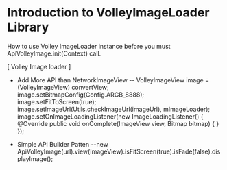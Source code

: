# Introduction to VolleyImageLoader Library

How to use Volley ImageLoader instance before you must ApiVolleyImage.init(Context) call.

[ Volley Image loader ]

- Add More API than NetworkImageView
-- VolleyImageView image = (VolleyImageView) convertView;
image.setBitmapConfig(Config.ARGB_8888);
image.setFitToScreen(true);
image.setImageUrl(Utils.checkImageUrl(imageUrl), mImageLoader);
image.setOnImageLoadingListener(new ImageLoadingListener() {
    @Override
      public void onComplete(ImageView view, Bitmap bitmap) {
      }
});

- Simple API Builder Patten
--new ApiVolleyImage(url).view(ImageView).isFitScreen(true).isFade(false).displayImage();
